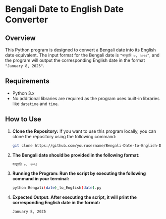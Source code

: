 # Bengali Date to English Date Converter

## Overview
This Python program is designed to convert a Bengali date into its English date equivalent. The input format for the Bengali date is `"জানুয়ারি ৮, ২০২৫"`, and the program will output the corresponding English date in the format `"January 8, 2025"`.

## Requirements
- Python 3.x
- No additional libraries are required as the program uses built-in libraries like `datetime` and `time`.

## How to Use
1. **Clone the Repository:**
   If you want to use this program locally, you can clone the repository using the following command:
   ```bash
   git clone https://github.com/yourusername/Bengali-Date-to-English-Date-Converter.git

2. **The Bengali date should be provided in the following format:**
   ```bash
   জানুয়ারি ৮, ২০২৫

4. **Running the Program: Run the script by executing the following command in your terminal:**
   ```bash
   python Bengali(date)_to_English(date).py

5. **Expected Output: After executing the script, it will print the corresponding English date in the format:**
   ```bash
   January 8, 2025

